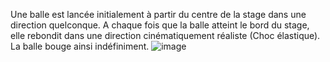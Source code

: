 Une balle est lancée initialement à partir du centre de la stage dans une direction quelconque.
A chaque fois que la balle atteint le bord du stage, elle rebondit dans une direction cinématiquement réaliste (Choc élastique).
La balle bouge ainsi indéfiniment.
![image](https://github.com/d-sar/jeu-de-bande/assets/154747697/5173a58a-f433-4eca-80b1-df819a894491)
